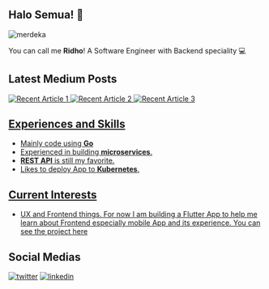 ## Halo Semua! 🖖

![merdeka](https://media.giphy.com/media/3oEhn2or7wPl4nmmUo/giphy.gif)

You can call me __Ridho__!
A Software Engineer with Backend speciality 💻

## Latest Medium Posts

<a target="_blank" href="https://github-readme-medium-recent-article.vercel.app/medium/@cync.perdana/0"><img src="https://github-readme-medium-recent-article.vercel.app/medium/@cync.perdana/0" alt="Recent Article 1">
<a target="_blank" href="https://github-readme-medium-recent-article.vercel.app/medium/@cync.perdana/1"><img src="https://github-readme-medium-recent-article.vercel.app/medium/@cync.perdana/1" alt="Recent Article 2">
<a target="_blank" href="https://github-readme-medium-recent-article.vercel.app/medium/@cync.perdana/2"><img src="https://github-readme-medium-recent-article.vercel.app/medium/@cync.perdana/2" alt="Recent Article 3">

## Experiences and Skills

- Mainly code using __Go__
- Experienced in building __microservices__.
- __REST API__ is still my favorite.
- Likes to deploy App to __Kubernetes__.

## Current Interests

- UX and Frontend things. For now I am building a Flutter App to help me learn about Frontend especially mobile App and its experience.
You can see the project [here](https://github.com/ridhoperdana/edompet)

## Social Medias

[![twitter](https://user-images.githubusercontent.com/13913371/87139070-98715280-c2c9-11ea-98e5-62272b0fa691.png)](https://twitter.com/cync48)
[![linkedin](https://user-images.githubusercontent.com/13913371/87139245-d3738600-c2c9-11ea-8a2a-570f15a67132.png)](https://www.linkedin.com/in/ridhoperdana/)
